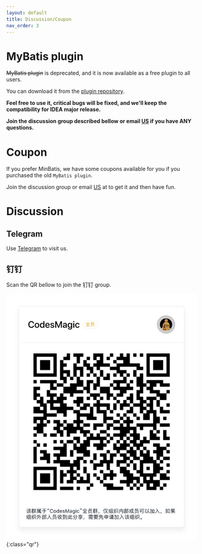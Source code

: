 ```yaml
---
layout: default
title: Discussion/Coupon
nav_order: 3
---
```


# MyBatis plugin

~~MyBatis plugin~~ is deprecated, and it is now available as a free plugin to all users. 

You can download it from the [plugin repository](https://plugins.jetbrains.com/plugin/7293-mybatis-plugin).

**Feel free to use it, critical bugs will be fixed, and we'll keep the compatibility for IDEA major release.**

**Join the discussion group described bellow or email [US](mailto:service@codesmagic.com?subject=MyBatis%20Plugin%20Question) if you have ANY questions.**

# Coupon

If you prefer MinBatis, we have some coupons available for you if you purchased the old ```MyBatis plugin```.

Join the discussion group or email [US](mailto:service@codesmagic.com?subject=MinBatis%20Coupon) at to get it and then have fun.

# Discussion

## Telegram

Use [Telegram](https://t.me/joinchat/M91fyhReRvkHeesLpmGmtw) to visit us.

## 钉钉

Scan the QR bellow to join the 钉钉 group.

![dingding](../assets/images/discussion/dingding.jpeg){:class="qr"}

